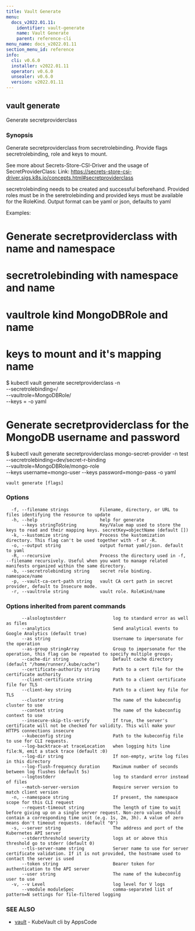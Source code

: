 ```yaml
---
title: Vault Generate
menu:
  docs_v2022.01.11:
    identifier: vault-generate
    name: Vault Generate
    parent: reference-cli
menu_name: docs_v2022.01.11
section_menu_id: reference
info:
  cli: v0.6.0
  installer: v2022.01.11
  operator: v0.6.0
  unsealer: v0.6.0
  version: v2022.01.11
---
```


## vault generate

Generate secretproviderclass

### Synopsis

Generate secretproviderclass from secretrolebinding. Provide flags secretrolebinding, role and keys to mount.

See more about Secrets-Store-CSI-Driver and the usage of SecretProviderClass:
 Link: https://secrets-store-csi-driver.sigs.k8s.io/concepts.html#secretproviderclass 

secretrolebinding needs to be created and successful beforehand.
Provided roles must be in the seretrolebinding and provided keys must be available for the RoleKind.
Output format can be yaml or json, defaults to yaml

Examples:
 # Generate secretproviderclass with name <name1> and namespace <ns1>
 # secretrolebinding with namespace <ns2> and name <name2>
 # vaultrole kind MongoDBRole and name <name3>
 # keys to mount <secretKey> and it's mapping name <objectName> 

 $ kubectl vault generate secretproviderclass <name1> -n <ns1> \
  --secretrolebinding=<ns2>/<name2> \
  --vaultrole=MongoDBRole/<name3> \
  --keys <secretKey>=<objectName> -o yaml

 # Generate secretproviderclass for the MongoDB username and password
 $ kubectl vault generate secretproviderclass mongo-secret-provider -n test      \
  --secretrolebinding=dev/secret-r-binding \
  --vaultrole=MongoDBRole/mongo-role \
  --keys username=mongo-user --keys password=mongo-pass -o yaml


```
vault generate [flags]
```

### Options

```
  -f, --filename strings            Filename, directory, or URL to files identifying the resource to update
  -h, --help                        help for generate
      --keys stringToString         Key/Value map used to store the keys to read and their mapping keys. secretKey=objectName (default [])
  -k, --kustomize string            Process the kustomization directory. This flag can't be used together with -f or -R.
  -o, --output string               output format yaml/json. default to yaml
  -R, --recursive                   Process the directory used in -f, --filename recursively. Useful when you want to manage related manifests organized within the same directory.
  -b, --secretrolebinding string    secret role binding. namespace/name
  -p, --vault-ca-cert-path string   vault CA cert path in secret provider, default to Insecure mode.
  -r, --vaultrole string            vault role. RoleKind/name
```

### Options inherited from parent commands

```
      --alsologtostderr                  log to standard error as well as files
      --analytics                        Send analytical events to Google Analytics (default true)
      --as string                        Username to impersonate for the operation
      --as-group stringArray             Group to impersonate for the operation, this flag can be repeated to specify multiple groups.
      --cache-dir string                 Default cache directory (default "/home/runner/.kube/cache")
      --certificate-authority string     Path to a cert file for the certificate authority
      --client-certificate string        Path to a client certificate file for TLS
      --client-key string                Path to a client key file for TLS
      --cluster string                   The name of the kubeconfig cluster to use
      --context string                   The name of the kubeconfig context to use
      --insecure-skip-tls-verify         If true, the server's certificate will not be checked for validity. This will make your HTTPS connections insecure
      --kubeconfig string                Path to the kubeconfig file to use for CLI requests.
      --log-backtrace-at traceLocation   when logging hits line file:N, emit a stack trace (default :0)
      --log-dir string                   If non-empty, write log files in this directory
      --log-flush-frequency duration     Maximum number of seconds between log flushes (default 5s)
      --logtostderr                      log to standard error instead of files
      --match-server-version             Require server version to match client version
  -n, --namespace string                 If present, the namespace scope for this CLI request
      --request-timeout string           The length of time to wait before giving up on a single server request. Non-zero values should contain a corresponding time unit (e.g. 1s, 2m, 3h). A value of zero means don't timeout requests. (default "0")
  -s, --server string                    The address and port of the Kubernetes API server
      --stderrthreshold severity         logs at or above this threshold go to stderr (default 0)
      --tls-server-name string           Server name to use for server certificate validation. If it is not provided, the hostname used to contact the server is used
      --token string                     Bearer token for authentication to the API server
      --user string                      The name of the kubeconfig user to use
  -v, --v Level                          log level for V logs
      --vmodule moduleSpec               comma-separated list of pattern=N settings for file-filtered logging
```

### SEE ALSO

* [vault](/docs/v2022.01.11/reference/cli/vault)	 - KubeVault cli by AppsCode

